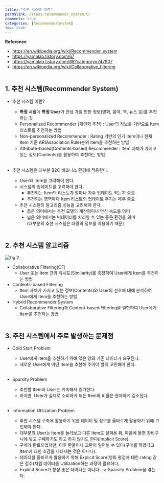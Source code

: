 ```yaml
---
title: "추천 시스템 이란"
permalink: /study/recommender_system/0/
comments: true
categories: [RecommenderSystem]
toc: true
---
```


**Reference**

- https://en.wikipedia.org/wiki/Recommender_system
- https://yamalab.tistory.com/67
- https://yamalab.tistory.com/68?category=747907
- https://en.wikipedia.org/wiki/Collaborative_filtering
<br><br>

## 1. 추천 시스템(Recommender System)

- 추천 시스템 이란?
  - **특정 시점**에 **특정 User**가 관심 가질 만한 정보(영화, 음악, 책, 뉴스 등)를 추천하는 것
  - Personalized Recommender (개인화 추천) : User의 정보를 기반으로 Item 리스트를 추천하는 방법
  - Non-personalized Recommender : Rating 기반의 인기 Item이나 현재 Item 기준 AR(Association Rule)순위 Item을 추천하는 방법
  - Attribute-based(Contents-based) Recommender : Item 자체가 가지고 있는 정보(Contents)를 활용하여 추천하는 방법
<br><br>

- 추천 시스템은 대부분 B2C 비즈니스 환경에 적용한다.
  - User와 Item을 고려해야 한다.
  - 시스템의 업데이트를 고려해야 한다.
    - 추천되는 Item의 리스트가 얼마나 자주 업데이트 되는지 중요
    - 추천되는 영역마다 Item 리스트의 업데이트 주기는 매우 중요
  - 추천 시스템의 알고리즘 성능을 고려해야 한다.
    - 좁은 의미에서는 추천 모델의 계산량이나 연산 속도를 의미
    - 넓은 의미에서는 빅데이터를 처리할 수 있는 좋은 환경을 의미 <br>
      (대부분의 추천 시스템은 대량의 정보를 이용하기 때문)
<br><br>

## 2. 추천 시스템 알고리즘

![fig.2](../images/recommender_system_0_1.png)

- Collaborative Filtering(CF)
  - User 또는 Item 간의 유사도(Similarity)를 측정하여 User에게 Item을 추천하는 방법
- Contents-based Filtering
  - Item 자체가 가지고 있는 정보(Contents)와 User의 선호에 대해 분석하여 User에게 Item을 추천하는 방법
- Hybrid Recommender System
  - Collaborative Filtering과 Content-based Filtering을 결합하여 User에게 Item을 추천하는 방법
<br><br>

## 3. 추천 시스템에서 주로 발생하는 문제점

- Cold Start Problem
  - User에게 Item을 추천하기 위해 많은 양의 기존 데이터가 요구된다.
  - 새로운 User에게 어떤 Item을 추천해 주어야 할지 고민해야 한다.
<br><br>

- Sparsity Problem
  - 추천할 Item과 User는 계속해서 증가한다.
  - 하지만, User가 실제로 소비하게 되는 Item의 비율은 현저하게 감소된다.
<br><br>

- Information Utilization Problem
  - 추천 시스템 구축에 활용하기 위한 데이터 및 정보를 올바르게 활용하기 위해 고민해야 한다.
  - 대부분의 User는 Item을 눌러보고 다른 Item도 살펴본 뒤, 마음에 들면 장바구니에 넣고 구매하기도 하고 하지 않기도 한다(Implicit Score).
  - 구매가 완료되었지만, 이후 환불이나 교환이 일어날 수 있다(구매를 하였다고 Item에 대한 호감을 나타내는 것은 아니다).
  - 데이터를 올바르게 활용하기 위해 Explicit Score(영화 평점에 대한 rating 같은 점수)처럼 데이터를 Utilization하는 과정이 필요하다.
  - Explicit Score가 항상 좋은 데이터는 아니다. -> Sparsity Problem을 겪는다.
